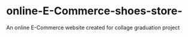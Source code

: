# online-E-Commerce-shoes-store-
An online E-Commerce website created for collage graduation project



